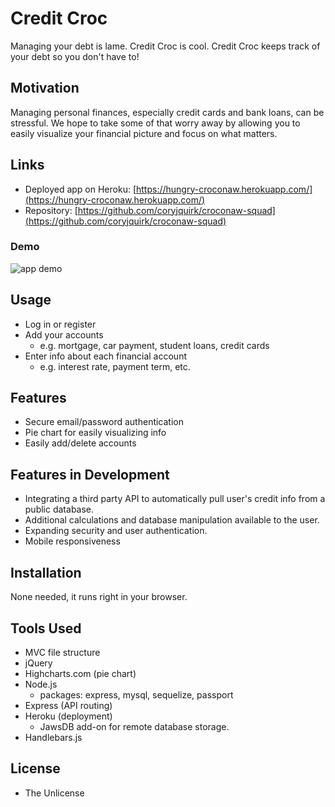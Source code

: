 # Credit Croc
Managing your debt is lame. Credit Croc is cool. Credit Croc keeps track of your debt so you don't have to!

## Motivation
Managing personal finances, especially credit cards and bank loans, can be stressful. We hope to take some of that worry away by allowing you to easily visualize your financial picture and focus on what matters.

## Links
* Deployed app on Heroku: [https://hungry-croconaw.herokuapp.com/](https://hungry-croconaw.herokuapp.com/)
* Repository: [https://github.com/coryjquirk/croconaw-squad](https://github.com/coryjquirk/croconaw-squad)
### Demo
<img src="https://coryjquirk.github.io/croconaw-squad/public/assets/img/creditcrocdemo.avi" alt="app demo">

## Usage
* Log in or register
* Add your accounts
    * e.g. mortgage, car payment, student loans, credit cards
* Enter info about each financial account
    * e.g. interest rate, payment term, etc.

## Features
* Secure email/password authentication
* Pie chart for easily visualizing info
* Easily add/delete accounts

## Features in Development
* Integrating a third party API to automatically pull user's credit info from a public database.
* Additional calculations and database manipulation available to the user.
* Expanding security and user authentication.
* Mobile responsiveness

## Installation
None needed, it runs right in your browser.

## Tools Used
* MVC file structure
* jQuery
* Highcharts.com (pie chart)
* Node.js
    * packages: express, mysql, sequelize, passport
* Express (API routing)
* Heroku (deployment)
    * JawsDB add-on for remote database storage.
* Handlebars.js

## License
* The Unlicense
